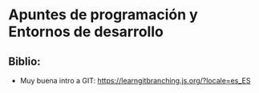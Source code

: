 # Apuntes de programación y Entornos de desarrollo

## Biblio:
- Muy buena intro a GIT: https://learngitbranching.js.org/?locale=es_ES